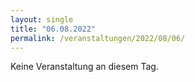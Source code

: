 ```yaml
---
layout: single
title: "06.08.2022"
permalink: /veranstaltungen/2022/08/06/
---
```


Keine Veranstaltung an diesem Tag.
